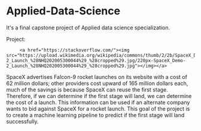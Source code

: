 # Applied-Data-Science
It's a final capstone project of Applied data science specialization.

Project:

         <a href="https://stackoverflow.com/"><img src="https://upload.wikimedia.org/wikipedia/commons/thumb/2/2b/SpaceX_Demo-2_Launch_%28NHQ202005300044%29_%28cropped%29.jpg/220px-SpaceX_Demo-2_Launch_%28NHQ202005300044%29_%28cropped%29.jpg"></img></a>

SpaceX advertises Falcon-9 rocket launches on its website with a cost of 62 million dollars; other providers cost upward of 165 million dollars each, much of the savings is because SpaceX can reuse the first stage. Therefore, if we can determine if the first stage will land, we can determine the cost of a launch. This information can be used if an alternate company wants to bid against SpaceX for a rocket launch. This goal of the project is to create a machine learning pipeline to predict if the first stage will land successfully.




